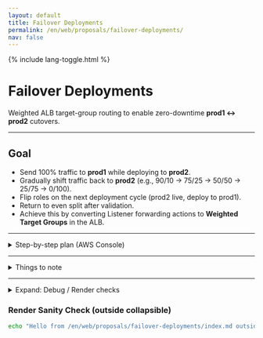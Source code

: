```yaml
---
layout: default
title: Failover Deployments
permalink: /en/web/proposals/failover-deployments/
nav: false
---
```


{% include lang-toggle.html %}

# Failover Deployments

Weighted ALB target-group routing to enable zero-downtime **prod1 ↔ prod2** cutovers.

---

## Goal
- Send 100% traffic to **prod1** while deploying to **prod2**.
- Gradually shift traffic back to **prod2** (e.g., 90/10 → 75/25 → 50/50 → 25/75 → 0/100).
- Flip roles on the next deployment cycle (prod2 live, deploy to prod1).
- Return to even split after validation.
- Achieve this by converting Listener forwarding actions to **Weighted Target Groups** in the ALB.

---

<details markdown="1">
  <summary>Step-by-step plan (AWS Console)</summary>

### 1) Inspect current Listener rules
- AWS Console → **EC2 → Load Balancers**
- Select the **ALB** → **Listeners** tab → click **:443**
- Review rules that match host/path → forward to `-web-tg` or `-portal-tg`.

---

### 2) Convert fixed rule → Weighted Target Groups
**Goal:** Forward to both prod1 & prod2 target groups with adjustable weights.

**Example target groups:**
- `hankooktire-us-prd-<web|portal>-01-tg` (prod1)
- `hankooktire-us-prd-<web|portal>-02-tg` (prod2)

**How:**
1. Edit the rule.
2. Choose **Forward to → Weighted target groups**.
3. Add both TGs with initial weights:
   - `…-01-tg` → **100**
   - `…-02-tg` → **0**
4. Save.

---

### 3) Validate 100% on prod1
- All HTTPS traffic should hit **prod1**.
- **prod2** is idle and safe to deploy.
- Deploy to prod2 (`…-02-tg` instances).

---

### 4) Gradual traffic shift to prod2
1. Return to the Listener rule.
2. Adjust weights through stages, testing at each step:
   - 90/10 → 75/25 → 50/50 → 25/75 → 0/100 (or your chosen cadence).
3. Validate app behavior each step.
4. Monitor **CloudWatch** metrics (TG health, latency, 4xx/5xx).

---

### 5) Flip for next deployment
1. Set **prod1 TG** weight to **0**.
2. Deploy.
3. Ramp back to **100**.
4. Monitor, test, and finalize.

</details>

---

<details markdown="1">
  <summary>Things to note</summary>

- No additional AWS services or cost changes.
- Zero-downtime approach: weight **0** stops **new** connections but lets existing ones complete.
- TG stickiness is **off**, so sessions won’t cling to the old TG during ramp.
- Our broader deployment process remains unchanged.
- Coordinate with the team when performing a failover deployment.
- **Dev ALB** currently doesn’t mirror this setup:
  - Best practice: replicate weighted rules in **dev** and trial there first.

</details>

---

<details markdown="1">
  <summary>Expand: Debug / Render checks</summary>

Temporary collapsible to monitor styling and markdown processing.

```bash
echo "Hello from /en/web/proposals/failover-deployments/index.md within collapsible"
ls -la
```
</details>

### Render Sanity Check (outside collapsible)

```bash
echo "Hello from /en/web/proposals/failover-deployments/index.md outside collapsible"
```
